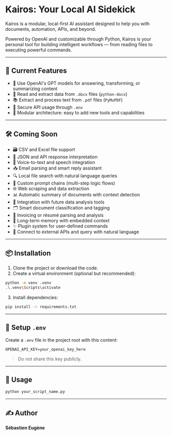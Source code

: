 
# Kairos: Your Local AI Sidekick

Kairos is a modular, local-first AI assistant designed to help you with documents, automation, APIs, and beyond.

Powered by OpenAI and customizable through Python, Kairos is your personal tool for building intelligent workflows — from reading files to executing powerful commands.

---

## 🚀 Current Features

- 🧠 Use OpenAI's GPT models for answering, transforming, or summarizing content
- 📄 Read and extract data from `.docx` files (`python-docx`)
- 📚 Extract and process text from `.pdf` files (`PyMuPDF`)
- 🔐 Secure API usage through `.env`
- 🧩 Modular architecture: easy to add new tools and capabilities

---

## 🛠️ Coming Soon

- 🗃️ CSV and Excel file support
- 🧾 JSON and API response interpretation
- 💬 Voice-to-text and speech integration
- 📥 Email parsing and smart reply assistant
- 🔍 Local file search with natural language queries
- 🧠 Custom prompt chains (multi-step logic flows)
- 🌐 Web scraping and data extraction
- 📊 Automatic summary of documents with context detection
- 🧬 Integration with future data analysis tools
- 🗂️ Smart document classification and tagging
- 🧾 Invoicing or résumé parsing and analysis
- 🧠 Long-term memory with embedded context
- ✨ Plugin system for user-defined commands
- 📡 Connect to external APIs and query with natural language

---

## 📦 Installation

1. Clone the project or download the code.
2. Create a virtual environment (optional but recommended):

```bash
python -m venv .venv
.\.venv\Scripts\activate
```

3. Install dependencies:

```bash
pip install -r requirements.txt
```

---

## 🔑 Setup `.env`

Create a `.env` file in the project root with this content:

```env
OPENAI_API_KEY=your_openai_key_here
```

> Do not share this key publicly.

---

## 🏃 Usage

```bash
python your_script_name.py
```

---

## ✍️ Author

**Sébastien Eugène**
